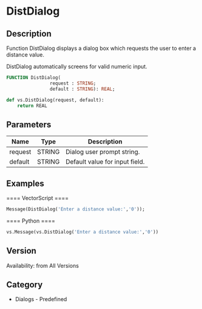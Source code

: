 # DistDialog

## Description
Function DistDialog displays a dialog box which requests the user to enter a distance value.

DistDialog automatically screens for valid numeric input.

```pascal
FUNCTION DistDialog(
				request : STRING;
				default : STRING): REAL;
```

```python
def vs.DistDialog(request, default):
    return REAL
```

## Parameters
|Name|Type|Description|
|---|---|---|
|request|STRING|Dialog user prompt string.|
|default|STRING|Default value for input field.|

## Examples
==== VectorScript ====
```pascal
Message(DistDialog('Enter a distance value:','0'));
```
==== Python ====
```python
vs.Message(vs.DistDialog('Enter a distance value:','0'))
```

## Version
Availability: from All Versions

## Category
* Dialogs - Predefined

